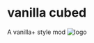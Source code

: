 # vanilla cubed
A vanilla+ style mod
![logo](https://user-images.githubusercontent.com/28957846/164294157-1a190ef9-7f34-402f-b740-edc957da7ad9.png)
